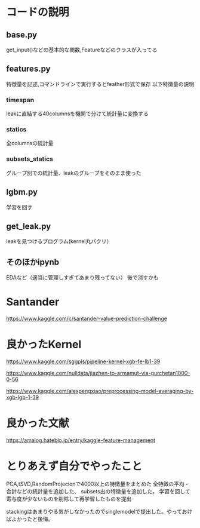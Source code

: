 # コードの説明
## base.py
get_input()などの基本的な関数,Featureなどのクラスが入ってる

## features.py
特徴量を記述,コマンドラインで実行するとfeather形式で保存
以下特徴量の説明

### timespan
leakに直結する40columnsを機関で分けて統計量に変換する

### statics
全columnsの統計量

### subsets_statics
グループ別での統計量、leakのグループをそのまま使った



## lgbm.py 
学習を回す

## get_leak.py
leakを見つけるプログラム(kernel丸パクリ）

## そのほかipynb
EDAなど（適当に管理しすぎてあまり残ってない）
後で消すかも





# Santander

https://www.kaggle.com/c/santander-value-prediction-challenge




# 良かったKernel

https://www.kaggle.com/sggpls/pipeline-kernel-xgb-fe-lb1-39

https://www.kaggle.com/nulldata/jiazhen-to-armamut-via-gurchetan1000-0-56

https://www.kaggle.com/alexpengxiao/preprocessing-model-averaging-by-xgb-lgb-1-39


# 良かった文献


https://amalog.hateblo.jp/entry/kaggle-feature-management

# とりあえず自分でやったこと

PCA,tSVD,RandomProjecionで4000以上の特徴量をまとめた
全特徴の平均・合計などの統計量を追加した、
subsets出の特徴量を追加した。
学習を回して寄与度が少ないものを削除して再学習したものを提出

stackingはあまりやる気がしなかったのでsinglemodelで提出した。やっておけばよかったと後悔。

